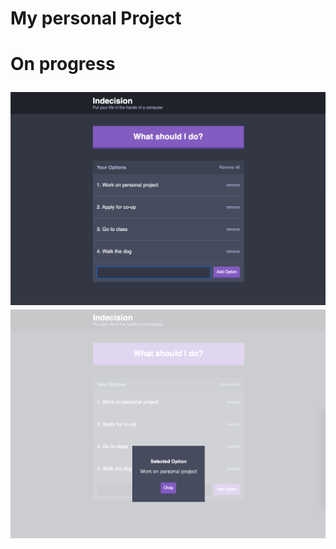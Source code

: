 
<h1> My personal Project <h1>
  <div>
    <body>
      <p> On progress <p>
    </body>
  </div>


![start](Screen_shot_personal_project.png)
![start](Screen_shot_personal_project2.png)
